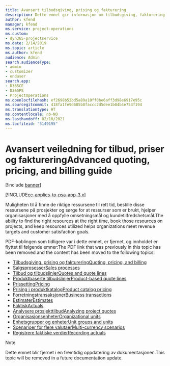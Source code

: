 ```yaml
---
title: Avansert tilbudsgiving, prising og fakturering
description: Dette emnet gir informasjon om tilbudsgiving, fakturering og prising i Project Service Automation.
author: kfend
manager: kfend
ms.service: project-operations
ms.custom:
- dyn365-projectservice
ms.date: 2/14/2019
ms.topic: article
ms.author: kfend
audience: Admin
search.audienceType:
- admin
- customizer
- enduser
search.app:
- D365CE
- D365PS
- ProjectOperations
ms.openlocfilehash: ef2698b52bd5a89a10ff0be6aff3d98e6917e95c
ms.sourcegitcommit: 418fa1fe9d605b8faccc2d5dee1b04b4e753f194
ms.translationtype: HT
ms.contentlocale: nb-NO
ms.lasthandoff: 02/10/2021
ms.locfileid: "5149195"
---
```

# <a name="advanced-quoting-pricing-and-billing-guide"></a><span data-ttu-id="39670-103">Avansert veiledning for tilbud, priser og fakturering</span><span class="sxs-lookup"><span data-stu-id="39670-103">Advanced quoting, pricing, and billing guide</span></span>

[!include [banner](../../includes/psa-now-project-operations.md)]

[!INCLUDE[cc-applies-to-psa-app-3.x](../../includes/cc-applies-to-psa-app-3x.md)]

<span data-ttu-id="39670-104">Muligheten til å finne de riktige ressursene til rett tid, bestille disse ressursene på prosjekter og sørge for at ressurser som er brukt, hjelper organisasjoner med å oppfylle omsetningsmål og kundetilfredshetsmål.</span><span class="sxs-lookup"><span data-stu-id="39670-104">The ability to find the right resources at the right time, book those resources on projects, and keep resources utilized helps organizations meet revenue targets and customer satisfaction goals.</span></span> 

<span data-ttu-id="39670-105">PDF-koblingen som tidligere var i dette emnet, er fjernet, og innholdet er flyttet til følgende emner:</span><span class="sxs-lookup"><span data-stu-id="39670-105">The PDF link that was previously in this topic has been removed and the content has been moved to the following topics:</span></span>

- [<span data-ttu-id="39670-106">Tilbudsgiving, prising og fakturering</span><span class="sxs-lookup"><span data-stu-id="39670-106">Quoting, pricing, and billing</span></span>](../quote-bill-price.md)
- [<span data-ttu-id="39670-107">Salgsprosesser</span><span class="sxs-lookup"><span data-stu-id="39670-107">Sales processes</span></span>](../basic-sales-process.md)
- [<span data-ttu-id="39670-108">Tilbud og tilbudslinjer</span><span class="sxs-lookup"><span data-stu-id="39670-108">Quotes and quote lines</span></span>](../basic-quote-lines.md)
- [<span data-ttu-id="39670-109">Produktbaserte tilbudslinjer</span><span class="sxs-lookup"><span data-stu-id="39670-109">Product-based quote lines</span></span>](../product-based-quote-lines.md)
- [<span data-ttu-id="39670-110">Prissetting</span><span class="sxs-lookup"><span data-stu-id="39670-110">Pricing</span></span>](../basic-pricing.md)
- [<span data-ttu-id="39670-111">Prising i produktkatalog</span><span class="sxs-lookup"><span data-stu-id="39670-111">Product catalog pricing</span></span>](../product-catalog-pricing.md)
- [<span data-ttu-id="39670-112">Forretningstransaksjoner</span><span class="sxs-lookup"><span data-stu-id="39670-112">Business transactions</span></span>](../basic-business-transactions.md)
- [<span data-ttu-id="39670-113">Estimater</span><span class="sxs-lookup"><span data-stu-id="39670-113">Estimates</span></span>](../estimates.md)
- [<span data-ttu-id="39670-114">Faktisk</span><span class="sxs-lookup"><span data-stu-id="39670-114">Actuals</span></span>](../actuals.md)
- [<span data-ttu-id="39670-115">Analysere prosjekttilbud</span><span class="sxs-lookup"><span data-stu-id="39670-115">Analyzing project quotes</span></span>](../basic-analyzing-quotes.md)
- [<span data-ttu-id="39670-116">Organisasjonsenheter</span><span class="sxs-lookup"><span data-stu-id="39670-116">Organizational units</span></span>](../advanced-organizational.md)
- [<span data-ttu-id="39670-117">Enhetsgrupper og enheter</span><span class="sxs-lookup"><span data-stu-id="39670-117">Unit groups and units</span></span>](../advanced-units.md)
- [<span data-ttu-id="39670-118">Scenarioer for flere valutaer</span><span class="sxs-lookup"><span data-stu-id="39670-118">Multi-currency scenarios</span></span>](../advanced-currency.md)
- [<span data-ttu-id="39670-119">Registrere faktiske verdier</span><span class="sxs-lookup"><span data-stu-id="39670-119">Recording actuals</span></span>](../advanced-actuals.md)

> [!NOTE]
> <span data-ttu-id="39670-120">Dette emnet blir fjernet i en fremtidig oppdatering av dokumentasjonen.</span><span class="sxs-lookup"><span data-stu-id="39670-120">This topic will be removed in a future documentation update.</span></span> 
